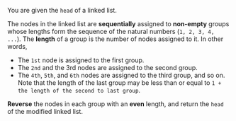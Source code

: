 You are given the `head` of a linked list.

The nodes in the linked list are **sequentially** assigned to **non-empty** groups whose lengths form the sequence of the natural numbers (`1, 2, 3, 4, ...`). The **length** of a group is the number of nodes assigned to it. In other words,

- The `1st` node is assigned to the first group.
- The `2nd` and the 3rd nodes are assigned to the second group.
- The `4th`, `5th`, and `6th` nodes are assigned to the third group, and so on.
Note that the length of the last group may be less than or equal to `1 + the length of the second to last group`.

**Reverse** the nodes in each group with an **even** length, and return the `head` of the modified linked list.
